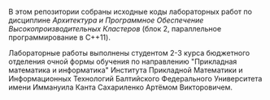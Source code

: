 В этом репозитории собраны исходные коды лабораторных работ по дисциплине *Архитектура и Программное Обеспечение Высокопроизводительных Кластеров* (блок 2, параллельное программирование в C++11).

Лабораторные работы выполнены студентом 2-3 курса бюджетного отделения очной формы обучения по направлению "Прикладная математика и информатика" Института Прикладной Математики и Информационных Технологий Балтийского Федерального Университета имени Иммануила Канта Сахариленко Артёмом Викторовичем.